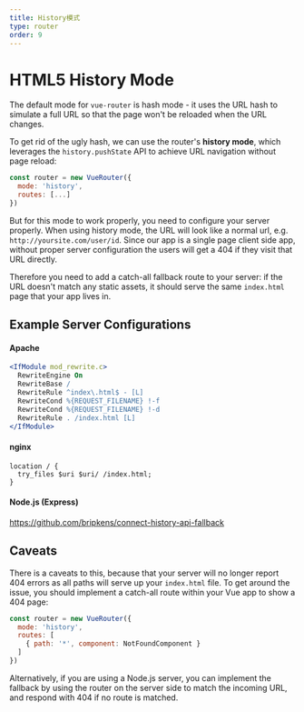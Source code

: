 ```yaml
---
title: History模式
type: router
order: 9
---
```


# HTML5 History Mode

The default mode for `vue-router` is hash mode - it uses the URL hash to simulate a full URL so that the page won't be reloaded when the URL changes.

To get rid of the ugly hash, we can use the router's **history mode**, which leverages the `history.pushState` API to achieve URL navigation without page reload:

``` js
const router = new VueRouter({
  mode: 'history',
  routes: [...]
})
```

But for this mode to work properly, you need to configure your server properly. When using history mode, the URL will look like a normal url, e.g. `http://yoursite.com/user/id`. Since our app is a single page client side app, without proper server configuration the users will get a 404 if they visit that URL directly.

Therefore you need to add a catch-all fallback route to your server: if the URL doesn't match any static assets, it should serve the same `index.html` page that your app lives in.

## Example Server Configurations

#### Apache

```apache
<IfModule mod_rewrite.c>
  RewriteEngine On
  RewriteBase /
  RewriteRule ^index\.html$ - [L]
  RewriteCond %{REQUEST_FILENAME} !-f
  RewriteCond %{REQUEST_FILENAME} !-d
  RewriteRule . /index.html [L]
</IfModule>
```

#### nginx

```nginx
location / {
  try_files $uri $uri/ /index.html;
}
```

#### Node.js (Express)

https://github.com/bripkens/connect-history-api-fallback

## Caveats

There is a caveats to this, because that your server will no longer report 404 errors as all paths will serve up your `index.html` file. To get around the issue, you should implement a catch-all route within your Vue app to show a 404 page:

``` js
const router = new VueRouter({
  mode: 'history',
  routes: [
    { path: '*', component: NotFoundComponent }
  ]
})
```

Alternatively, if you are using a Node.js server, you can implement the fallback by using the router on the server side to match the incoming URL, and respond with 404 if no route is matched.

